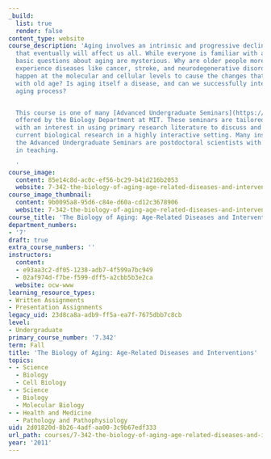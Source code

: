 ```yaml
---
_build:
  list: true
  render: false
content_type: website
course_description: 'Aging involves an intrinsic and progressive decline in function
  that eventually will affect us all. While everyone is familiar with aging, many
  basic questions about aging are mysterious. Why are older people more likely to
  experience diseases like cancer, stroke, and neurodegenerative disorders? What changes
  happen at the molecular and cellular levels to cause the changes that we associate
  with old age? Is aging itself a disease, and can we successfully intervene in the
  aging process?


  This course is one of many [Advanced Undergraduate Seminars](https://biology.mit.edu/undergraduate/course_listings/advanced_undergraduate_seminars)
  offered by the Biology Department at MIT. These seminars are tailored for students
  with an interest in using primary research literature to discuss and learn about
  current biological research in a highly interactive setting. Many instructors of
  the Advanced Undergraduate Seminars are postdoctoral scientists with a strong interest
  in teaching.

  '
course_image:
  content: 85e14c8d-ac0c-ef56-bc29-b41d216b2053
  website: 7-342-the-biology-of-aging-age-related-diseases-and-interventions-fall-2011
course_image_thumbnail:
  content: 9b0095a8-95d6-c84e-d60a-cd12c3678906
  website: 7-342-the-biology-of-aging-age-related-diseases-and-interventions-fall-2011
course_title: 'The Biology of Aging: Age-Related Diseases and Interventions'
department_numbers:
- '7'
draft: true
extra_course_numbers: ''
instructors:
  content:
  - e93aa3c2-df05-1238-adb7-4f599a7bc949
  - 02af974d-f7be-f599-dff5-a2cbb5b3e2ca
  website: ocw-www
learning_resource_types:
- Written Assignments
- Presentation Assignments
legacy_uid: 23d8ca8a-adb9-ff5a-ea7f-7675dbb7c8cb
level:
- Undergraduate
primary_course_number: '7.342'
term: Fall
title: 'The Biology of Aging: Age-Related Diseases and Interventions'
topics:
- - Science
  - Biology
  - Cell Biology
- - Science
  - Biology
  - Molecular Biology
- - Health and Medicine
  - Pathology and Pathophysiology
uid: 2d01820d-8b26-4adf-aa00-3c9b67edf333
url_path: courses/7-342-the-biology-of-aging-age-related-diseases-and-interventions-fall-2011
year: '2011'
---
```

